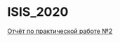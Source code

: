 # ISIS_2020
[Отчёт по практической работе №2](https://github.com/PlotnikovAndrey/ISIS_2020/blob/master/%D0%9E%D1%82%D1%87%D1%91%D1%82%20%D0%BF%D0%BE%20%D0%BF%D1%80%D0%B0%D0%BA%D1%82%D0%B8%D1%87%D0%B5%D1%81%D0%BA%D0%BE%D0%B9%20%D1%80%D0%B0%D0%B1%D0%BE%D1%82%D0%B5%20%E2%84%962.docx)
